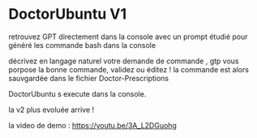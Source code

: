 # DoctorUbuntu V1 


retrouvez GPT directement dans la console avec un prompt étudié pour généré les commande bash dans la console 

décrivez en langage naturel votre demande de commande , gtp vous porpose la bonne commande, validez ou éditez ! 
la commande est alors sauvgardée dans le fichier Doctor-Prescriptions

DoctorUbuntu s execute dans la console. 

la v2 plus evoluée arrive ! 

la video de demo : https://youtu.be/3A_L2DGuohg
